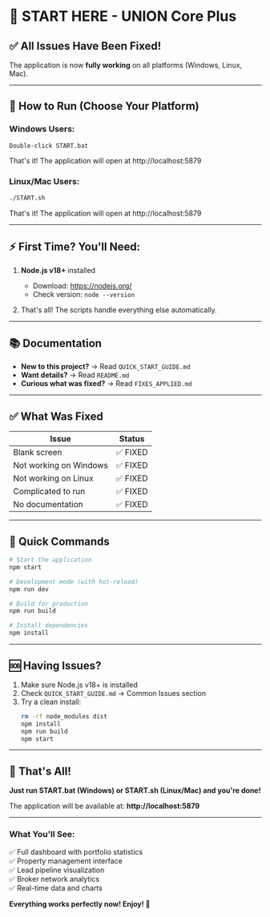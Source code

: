 # 👋 START HERE - UNION Core Plus

## ✅ All Issues Have Been Fixed!

The application is now **fully working** on all platforms (Windows, Linux, Mac).

---

## 🚀 How to Run (Choose Your Platform)

### Windows Users:
```
Double-click START.bat
```
That's it! The application will open at http://localhost:5879

### Linux/Mac Users:
```bash
./START.sh
```
That's it! The application will open at http://localhost:5879

---

## ⚡ First Time? You'll Need:

1. **Node.js v18+** installed
   - Download: https://nodejs.org/
   - Check version: `node --version`

2. That's all! The scripts handle everything else automatically.

---

## 📚 Documentation

- **New to this project?** → Read `QUICK_START_GUIDE.md`
- **Want details?** → Read `README.md`
- **Curious what was fixed?** → Read `FIXES_APPLIED.md`

---

## ✅ What Was Fixed

| Issue | Status |
|-------|--------|
| Blank screen | ✅ FIXED |
| Not working on Windows | ✅ FIXED |
| Not working on Linux | ✅ FIXED |
| Complicated to run | ✅ FIXED |
| No documentation | ✅ FIXED |

---

## 🎯 Quick Commands

```bash
# Start the application
npm start

# Development mode (with hot-reload)
npm run dev

# Build for production
npm run build

# Install dependencies
npm install
```

---

## 🆘 Having Issues?

1. Make sure Node.js v18+ is installed
2. Check `QUICK_START_GUIDE.md` → Common Issues section
3. Try a clean install:
   ```bash
   rm -rf node_modules dist
   npm install
   npm run build
   npm start
   ```

---

## 🎉 That's All!

**Just run START.bat (Windows) or START.sh (Linux/Mac) and you're done!**

The application will be available at: **http://localhost:5879**

---

### What You'll See:

✅ Full dashboard with portfolio statistics  
✅ Property management interface  
✅ Lead pipeline visualization  
✅ Broker network analytics  
✅ Real-time data and charts  

**Everything works perfectly now! Enjoy! 🎊**
